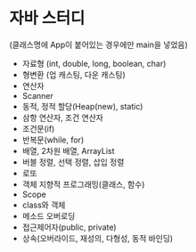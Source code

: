 # 자바 스터디
(클래스명에 App이 붙어있는 경우에만 main을 넣었음)

- 자료형 (int, double, long, boolean, char)
- 형변환 (업 캐스팅, 다운 캐스팅)
- 연산자
- Scanner
- 동적, 정적 할당(Heap(new), static)
- 삼항 연산자, 조건 연산자
- 조건문(if)
- 반복문(while, for)
- 배열, 2차원 배열, ArrayList
- 버블 정렬, 선택 정렬, 삽입 정렬
- 로또
- 객체 지향적 프로그래밍(클래스, 함수)
- Scope
- class와 객체
- 메소드 오버로딩
- 접근제어자(public, private)
- 상속(오버라이드, 재성의, 다형성, 동적 바인딩)
